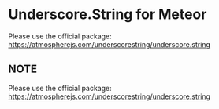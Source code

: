 # Underscore.String for Meteor

Please use the official package: https://atmospherejs.com/underscorestring/underscore.string

## NOTE

Please use the official package: https://atmospherejs.com/underscorestring/underscore.string